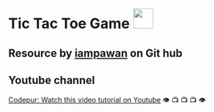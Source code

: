 # Tic Tac Toe Game   <img src="https://user-images.githubusercontent.com/10919051/178402698-b81b894c-6836-4da1-b465-6377594629e2.png" width="40" height="40">




## Resource by [iampawan](https://github.com/iampawan/FlutterTicTacToe) on Git hub  

## Youtube channel

[Codepur: Watch this video tutorial on Youtube](https://www.youtube.com/watch?v=u1KD6Kz0PIQ) 👁️ 📺 📺 📺 👁️

## 